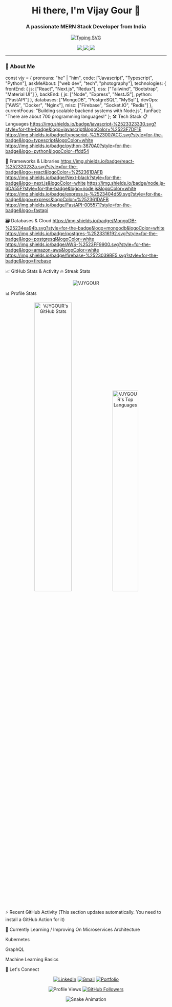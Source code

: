 <h1 align="center">Hi there, I'm Vijay Gour 👋</h1>
<h3 align="center">A passionate MERN Stack Developer from India</h3>

<p align="center">
  <a href="https://git.io/typing-svg"><img src="https://readme-typing-svg.demolab.com?font=Fira+Code&weight=600&size=26&duration=4000&pause=1000&color=6B9BED&center=true&vCenter=true&width=500&lines=Full-Stack+Developer;MERN+Enthusiast;Problem+Solver;Clean+Code+Advocate" alt="Typing SVG" /></a>
</p>

<p align="center">
  <a href="https://www.linkedin.com/in/your-linkedin/"> <img src="https://img.shields.io/badge/LinkedIn-0077B5?style=for-the-badge&logo=linkedin&logoColor=white"/> </a>
  <a href="mailto:your.email@domain.com"> <img src="https://img.shields.io/badge/Gmail-D14836?style=for-the-badge&logo=gmail&logoColor=white"/> </a>
  <a href="https://your-portfolio-website.com"> <img src="https://img.shields.io/badge/Portfolio-%23000000.svg?style=for-the-badge&logo=react&logoColor=white"/> </a>
</p>

---

### 🚀 About Me


const vjy = {
  pronouns: "he" | "him",
  code: ["Javascript", "Typescript", "Python"],
  askMeAbout: ["web dev", "tech", "photography"],
  technologies: {
    frontEnd: {
      js: ["React", "Next.js", "Redux"],
      css: ["Tailwind", "Bootstrap", "Material UI"]
    },
    backEnd: {
      js: ["Node", "Express", "NestJS"],
      python: ["FastAPI"]
    },
    databases: ["MongoDB", "PostgreSQL", "MySql"],
    devOps: ["AWS", "Docker", "Nginx"],
    misc: ["Firebase", "Socket.IO", "Redis"]
  },
  currentFocus: "Building scalable backend systems with Node.js",
  funFact: "There are about 700 programming languages!"
};
🛠️ Tech Stack
📋 Languages
https://img.shields.io/badge/javascript-%2523323330.svg?style=for-the-badge&logo=javascript&logoColor=%2523F7DF1E
https://img.shields.io/badge/typescript-%2523007ACC.svg?style=for-the-badge&logo=typescript&logoColor=white
https://img.shields.io/badge/python-3670A0?style=for-the-badge&logo=python&logoColor=ffdd54

🧩 Frameworks & Libraries
https://img.shields.io/badge/react-%252320232a.svg?style=for-the-badge&logo=react&logoColor=%252361DAFB
https://img.shields.io/badge/Next-black?style=for-the-badge&logo=next.js&logoColor=white
https://img.shields.io/badge/node.js-6DA55F?style=for-the-badge&logo=node.js&logoColor=white
https://img.shields.io/badge/express.js-%2523404d59.svg?style=for-the-badge&logo=express&logoColor=%252361DAFB
https://img.shields.io/badge/FastAPI-005571?style=for-the-badge&logo=fastapi

🗃️ Databases & Cloud
https://img.shields.io/badge/MongoDB-%25234ea94b.svg?style=for-the-badge&logo=mongodb&logoColor=white
https://img.shields.io/badge/postgres-%2523316192.svg?style=for-the-badge&logo=postgresql&logoColor=white
https://img.shields.io/badge/AWS-%2523FF9900.svg?style=for-the-badge&logo=amazon-aws&logoColor=white
https://img.shields.io/badge/firebase-%2523039BE5.svg?style=for-the-badge&logo=firebase

📈 GitHub Stats & Activity
🔥 Streak Stats
<p align="center"> <img src="https://github-readme-streak-stats.herokuapp.com/?user=VJYGOUR&theme=react&hide_border=true&background=0D1117" alt="VJYGOUR" /> </p>
📊 Profile Stats
<p align="center"> <img src="https://github-readme-stats.vercel.app/api?username=VJYGOUR&show_icons=true&theme=react&hide_border=true&include_all_commits=true" alt="VJYGOUR's GitHub Stats" width="48%" /> <img src="https://github-readme-stats.vercel.app/api/top-langs/?username=VJYGOUR&layout=compact&theme=react&hide_border=true" alt="VJYGOUR's Top Languages" width="40%" /> </p>
⚡ Recent GitHub Activity
<!--START_SECTION:activity-->
(This section updates automatically. You need to install a GitHub Action for it)

<!--END_SECTION:activity-->
🎯 Currently Learning / Improving On
Microservices Architecture

Kubernetes

GraphQL

Machine Learning Basics

🤝 Let's Connect
<p align="center"> <a href="https://www.linkedin.com/in/your-linkedin/"><img src="https://img.icons8.com/fluent/48/000000/linkedin.png" alt="LinkedIn"/></a> <a href="mailto:your.email@domain.com"><img src="https://img.icons8.com/color/48/000000/gmail.png" alt="Gmail"/></a> <a href="https://your-portfolio-website.com"><img src="https://img.icons8.com/fluent/48/000000/domain.png" alt="Portfolio"/></a> </p>
<p align="center"> <img src="https://komarev.com/ghpvc/?username=VJYGOUR&label=Profile%20Views&color=0e75b6&style=flat" alt="Profile Views" /> <a href="https://github.com/VJYGOUR?tab=followers"><img src="https://img.shields.io/github/followers/VJYGOUR?label=Followers&style=social" alt="GitHub Followers"></a> </p><p align="center"> <img src="https://github.com/VJYGOUR/VJYGOUR/raw/output/github-contribution-grid-snake.svg" alt="Snake Animation" /> </p>
